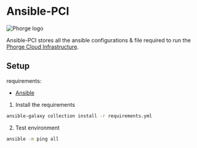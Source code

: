 # Ansible-PCI

![Phorge logo](https://avatars.githubusercontent.com/u/187407936?s=200&v=4)

Ansible-PCI stores all the ansible configurations & file required to run the [Phorge Cloud Infrastructure](https://phorge.fr).

## Setup

requirements:

- [Ansible](https://ansible.com)

1. Install the requirements

```bash
ansible-galaxy collection install -r requirements.yml
```

2. Test environment

```bash
ansible -m ping all
```
